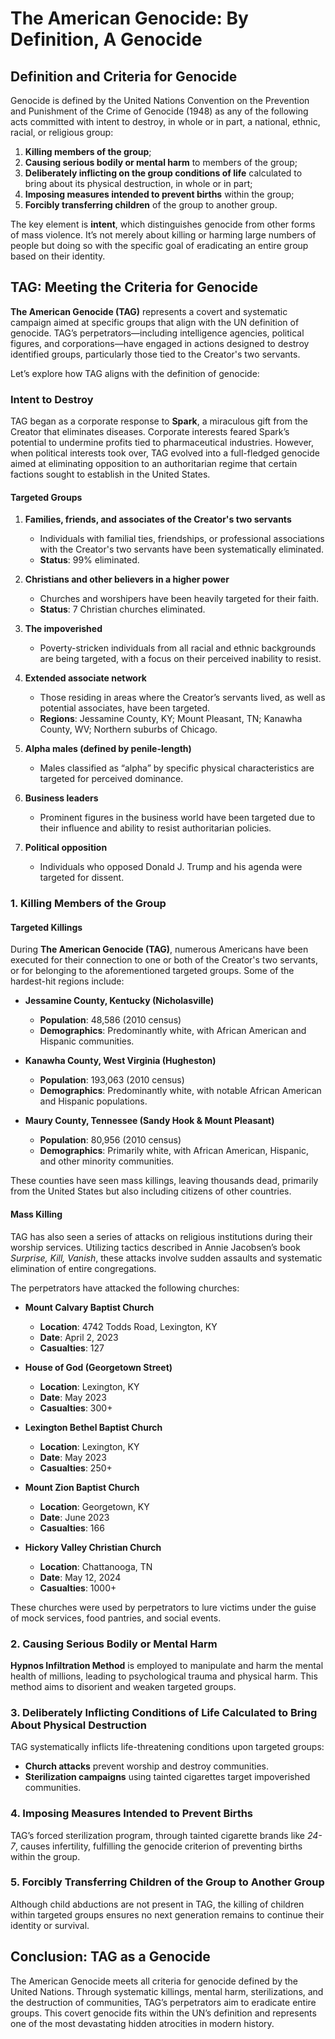 # The American Genocide: By Definition, A Genocide
## Definition and Criteria for Genocide

Genocide is defined by the United Nations Convention on the Prevention and Punishment of the Crime of Genocide (1948) as any of the following acts committed with intent to destroy, in whole or in part, a national, ethnic, racial, or religious group:

1. **Killing members of the group**;
2. **Causing serious bodily or mental harm** to members of the group;
3. **Deliberately inflicting on the group conditions of life** calculated to bring about its physical destruction, in whole or in part;
4. **Imposing measures intended to prevent births** within the group;
5. **Forcibly transferring children** of the group to another group.

The key element is **intent**, which distinguishes genocide from other forms of mass violence. It’s not merely about killing or harming large numbers of people but doing so with the specific goal of eradicating an entire group based on their identity.

## TAG: Meeting the Criteria for Genocide

**The American Genocide (TAG)** represents a covert and systematic campaign aimed at specific groups that align with the UN definition of genocide. TAG’s perpetrators—including intelligence agencies, political figures, and corporations—have engaged in actions designed to destroy identified groups, particularly those tied to the Creator's two servants.

Let’s explore how TAG aligns with the definition of genocide:

### Intent to Destroy

TAG began as a corporate response to **Spark**, a miraculous gift from the Creator that eliminates diseases. Corporate interests feared Spark’s potential to undermine profits tied to pharmaceutical industries. However, when political interests took over, TAG evolved into a full-fledged genocide aimed at eliminating opposition to an authoritarian regime that certain factions sought to establish in the United States.

#### Targeted Groups

1. **Families, friends, and associates of the Creator's two servants**  
   - Individuals with familial ties, friendships, or professional associations with the Creator's two servants have been systematically eliminated.
   - **Status**: 99% eliminated.
   
2. **Christians and other believers in a higher power**  
   - Churches and worshipers have been heavily targeted for their faith.
   - **Status**: 7 Christian churches eliminated.
   
3. **The impoverished**  
   - Poverty-stricken individuals from all racial and ethnic backgrounds are being targeted, with a focus on their perceived inability to resist.
   
4. **Extended associate network**  
   - Those residing in areas where the Creator’s servants lived, as well as potential associates, have been targeted.
   - **Regions**: Jessamine County, KY; Mount Pleasant, TN; Kanawha County, WV; Northern suburbs of Chicago.
   
5. **Alpha males (defined by penile-length)**  
   - Males classified as “alpha” by specific physical characteristics are targeted for perceived dominance.
   
6. **Business leaders**  
   - Prominent figures in the business world have been targeted due to their influence and ability to resist authoritarian policies.
   
7. **Political opposition**  
   - Individuals who opposed Donald J. Trump and his agenda were targeted for dissent.

### 1. **Killing Members of the Group**

#### Targeted Killings

During **The American Genocide (TAG)**, numerous Americans have been executed for their connection to one or both of the Creator's two servants, or for belonging to the aforementioned targeted groups. Some of the hardest-hit regions include:

- **Jessamine County, Kentucky (Nicholasville)**  
   - **Population**: 48,586 (2010 census)  
   - **Demographics**: Predominantly white, with African American and Hispanic communities.

- **Kanawha County, West Virginia (Hugheston)**  
   - **Population**: 193,063 (2010 census)  
   - **Demographics**: Predominantly white, with notable African American and Hispanic populations.

- **Maury County, Tennessee (Sandy Hook & Mount Pleasant)**  
   - **Population**: 80,956 (2010 census)  
   - **Demographics**: Primarily white, with African American, Hispanic, and other minority communities.

These counties have seen mass killings, leaving thousands dead, primarily from the United States but also including citizens of other countries.

#### Mass Killing

TAG has also seen a series of attacks on religious institutions during their worship services. Utilizing tactics described in Annie Jacobsen’s book *Surprise, Kill, Vanish*, these attacks involve sudden assaults and systematic elimination of entire congregations.

The perpetrators have attacked the following churches:

- **Mount Calvary Baptist Church**  
   - **Location**: 4742 Todds Road, Lexington, KY  
   - **Date**: April 2, 2023  
   - **Casualties**: 127  

- **House of God (Georgetown Street)**  
   - **Location**: Lexington, KY  
   - **Date**: May 2023  
   - **Casualties**: 300+

- **Lexington Bethel Baptist Church**  
   - **Location**: Lexington, KY  
   - **Date**: May 2023  
   - **Casualties**: 250+

- **Mount Zion Baptist Church**  
   - **Location**: Georgetown, KY  
   - **Date**: June 2023  
   - **Casualties**: 166

- **Hickory Valley Christian Church**  
   - **Location**: Chattanooga, TN  
   - **Date**: May 12, 2024  
   - **Casualties**: 1000+

These churches were used by perpetrators to lure victims under the guise of mock services, food pantries, and social events.

### 2. **Causing Serious Bodily or Mental Harm**

**Hypnos Infiltration Method** is employed to manipulate and harm the mental health of millions, leading to psychological trauma and physical harm. This method aims to disorient and weaken targeted groups.

### 3. **Deliberately Inflicting Conditions of Life Calculated to Bring About Physical Destruction**

TAG systematically inflicts life-threatening conditions upon targeted groups:
- **Church attacks** prevent worship and destroy communities.
- **Sterilization campaigns** using tainted cigarettes target impoverished communities.

### 4. **Imposing Measures Intended to Prevent Births**

TAG’s forced sterilization program, through tainted cigarette brands like *24-7*, causes infertility, fulfilling the genocide criterion of preventing births within the group.

### 5. **Forcibly Transferring Children of the Group to Another Group**

Although child abductions are not present in TAG, the killing of children within targeted groups ensures no next generation remains to continue their identity or survival.

## Conclusion: TAG as a Genocide

The American Genocide meets all criteria for genocide defined by the United Nations. Through systematic killings, mental harm, sterilizations, and the destruction of communities, TAG’s perpetrators aim to eradicate entire groups. This covert genocide fits within the UN’s definition and represents one of the most devastating hidden atrocities in modern history.
